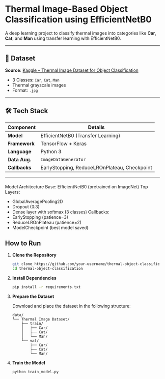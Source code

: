 # Thermal Image-Based Object Classification using EfficientNetB0

A deep learning project to classify thermal images into categories like **Car**, **Cat**, and **Man** using transfer learning with EfficientNetB0.

---

## 📁 Dataset

**Source:** [Kaggle – Thermal Image Dataset for Object Classification](https://www.kaggle.com/datasets/iamsouravbanerjee/thermal-image-dataset-for-object-classification)

- 3 Classes: `Car`, `Cat`, `Man`
- Thermal grayscale images
- Format: `.jpg`


---

## 🛠️ Tech Stack

| Component        | Details                                  |
|------------------|-------------------------------------------|
| **Model**        | EfficientNetB0 (Transfer Learning)        |
| **Framework**    | TensorFlow + Keras                        |
| **Language**     | Python 3                                  |
| **Data Aug.**    | `ImageDataGenerator`                      |
| **Callbacks**    | EarlyStopping, ReduceLROnPlateau, Checkpoint |

---

###
Model Architecture
Base: EfficientNetB0 (pretrained on ImageNet)
Top Layers:
  - GlobalAveragePooling2D
  - Dropout (0.3)
  - Dense layer with softmax (3 classes)
Callbacks:
  - EarlyStopping (patience=3)
  - ReduceLROnPlateau (patience=2)
  - ModelCheckpoint (best model saved)


## How to Run

1. **Clone the Repository**

    ```bash
    git clone https://github.com/your-username/thermal-object-classification.git
    cd thermal-object-classification
    ```

2. **Install Dependencies**

    ```bash
    pip install -r requirements.txt
    ```

3. **Prepare the Dataset**

    Download and place the dataset in the following structure:

    ```
    data/
    └── Thermal Image Dataset/
        ├── train/
        │   ├── Car/
        │   ├── Cat/
        │   └── Man/
        └── val/
            ├── Car/
            ├── Cat/
            └── Man/
    ```

4. **Train the Model**

    ```bash
    python train_model.py
    ```



